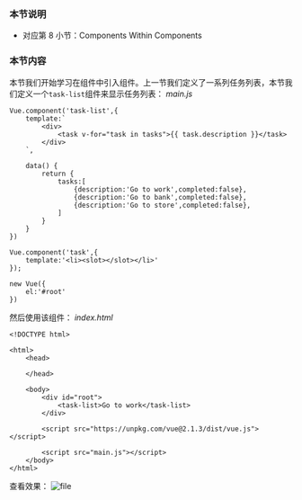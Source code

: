 ### 本节说明
* 对应第 8 小节：Components Within Components

### 本节内容
本节我们开始学习在组件中引入组件。上一节我们定义了一系列任务列表，本节我们定义一个`task-list`组件来显示任务列表：
*main.js*
```
Vue.component('task-list',{
    template:`
        <div>
            <task v-for="task in tasks">{{ task.description }}</task>
        </div>
    `,

    data() {
        return {
            tasks:[
                {description:'Go to work',completed:false},
                {description:'Go to bank',completed:false},
                {description:'Go to store',completed:false},
            ]
        }
    }
})

Vue.component('task',{
    template:'<li><slot></slot></li>'
});

new Vue({
    el:'#root'
})
```
然后使用该组件：
*index.html*
```
<!DOCTYPE html>

<html>
    <head>
    
    </head>

    <body>
        <div id="root">
            <task-list>Go to work</task-list>
        </div>

        <script src="https://unpkg.com/vue@2.1.3/dist/vue.js"></script>

        <script src="main.js"></script>
    </body>
</html>
```
查看效果：
![file](https://lccdn.phphub.org/uploads/images/201810/15/19192/RU5fuyJxiT.png?imageView2/2/w/1240/h/0)